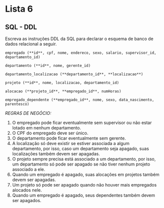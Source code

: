 # Lista 6

## SQL - DDL

Escreva as instruções DDL da SQL para declarar o esquema de banco de dados relacional a seguir.

`empregado (**id**, cpf, nome, endereco, sexo, salario, supervisor_id, departamento_id)`

`departamento (**id**, nome, gerente_id) `

`departamento_localizacao (**departamento_id**, **localizacao**)`

`projeto (**id**, nome, localizacao, departamento_id)`

`alocacao (**projeto_id**, **empregado_id**, numHoras)`

`empregado_dependente (**empregado_id**, nome, sexo, data_nascimento, parentesco)`

*REGRAS DE NEGÓCIO:*
1. O empregado pode ficar eventualmente sem supervisor ou não estar lotado em nenhum departamento.
1. O CPF do empregado deve ser único.
1. O departamento pode ficar eventualmente sem gerente.
1. A localização só deve existir se estiver associada a algum departamento, por isso, caso um departamento seja apagado, suas localizações também devem ser apagadas.
1. O projeto sempre precisa está associado a um departamento, por isso, um departamento só pode ser apagado se não tiver nenhum projeto associado a ele.
1. Quando um empregado é apagado, suas alocações em projetos também devem ser apagadas.
1. Um projeto só pode ser apagado quando não houver mais empregados alocados nele.
1. Quando um empregado é apagado, seus dependentes também devem ser apagados.

